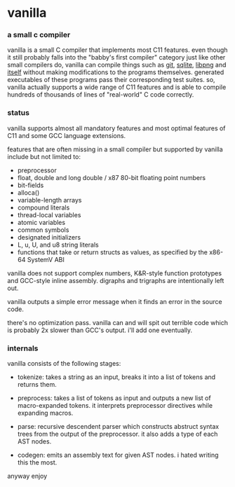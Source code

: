 # vanilla
### a small c compiler

vanilla is a small C compiler that implements most C11 features.
even though it still probably falls into the "babby's first compiler"
category just like other small compilers do, vanilla can compile
things such as [git](https://git-scm.com/), [sqlite](https://sqlite.org),
[libpng](http://www.libpng.org/pub/png/libpng.html) and
[itself](https://github.com/lainplus/vanilla) without making modifications
to the programs themselves. generated executables of these programs pass
their corresponding test suites. so, vanilla actually supports a wide
range of C11 features and is able to compile hundreds of thousands of lines
of "real-world" C code correctly.

### status

vanilla supports almost all mandatory features and most optimal features
of C11 and some GCC language extensions.

features that are often missing in a small compiler but supported by
vanilla include but not limited to:

- preprocessor
- float, double and long double / x87 80-bit floating point numbers
- bit-fields
- alloca()
- variable-length arrays
- compound literals
- thread-local variables
- atomic variables
- common symbols
- designated initializers
- L, u, U, and u8 string literals
- functions that take or return structs as values, as specified by the
  x86-64 SystemV ABI

vanilla does not support complex numbers, K&R-style function prototypes
and GCC-style inline assembly. digraphs and trigraphs are intentionally
left out.

vanilla outputs a simple error message when it finds an error in the
source code.

there's no optimization pass. vanilla can and will spit out terrible code
which is probably 2x slower than GCC's output. i'll add one eventually.

### internals

vanilla consists of the following stages:

- tokenize: takes a string as an input, breaks it into a list of tokens
  and returns them.

- preprocess: takes a list of tokens as input and outputs a new list of
  macro-expanded tokens. it interprets preprocessor directives while
  expanding macros.

- parse: recursive descendent parser which constructs abstruct syntax
  trees from the output of the preprocessor. it also adds a type of
  each AST nodes.

- codegen: emits an assembly text for given AST nodes. i hated writing
  this the most.

anyway enjoy
